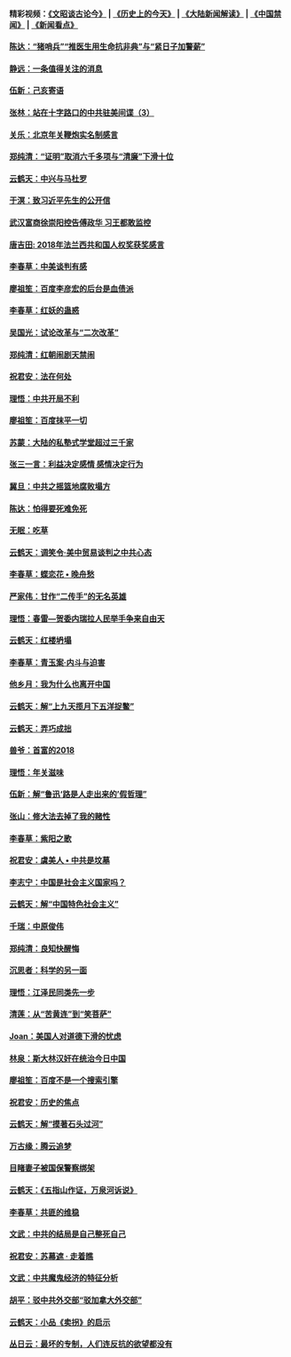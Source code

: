 #### 精彩视频：[《文昭谈古论今》](http://45.32.25.56/wenzhao) | [《历史上的今天》](http://45.32.25.56/today-in-history) | [《大陆新闻解读》](http://45.32.25.56/ntdtv-comedy) | [《中国禁闻》](http://45.32.25.56/ntdtv-news) | [《新闻看点》](http://45.32.25.56/news-insight) 

 #### [陈达：“猪哨兵”“推医生用生命抗非典”与“紧日子加警薪”](../pages/nsc993/n11027746.md?t=02070631) 

#### [静远：一条值得关注的消息](../pages/nsc993/n11024470.md?t=02070631) 

#### [伍新：己亥寄语](../pages/nsc993/n11024543.md?t=02070631) 

#### [张林：站在十字路口的中共驻美间谍（3）](../pages/nsc993/n11023043.md?t=02070631) 

#### [关乐：北京年关鞭炮实名制感言](../pages/nsc993/n11022630.md?t=02070631) 

#### [郑纯清：“证明”取消六千多项与“清廉”下滑十位](../pages/nsc993/n11022638.md?t=02070631) 

#### [云鹤天：中兴与马杜罗](../pages/nsc993/n11022620.md?t=02070631) 

#### [于溟：致习近平先生的公开信](../pages/nsc993/n11022593.md?t=02070631) 

#### [武汉富商徐崇阳控告傅政华 习王都敢监控](../pages/nsc993/n11022212.md?t=02070631) 

#### [唐吉田: 2018年法兰西共和国人权奖获奖感言](../pages/nsc993/n11021537.md?t=02070631) 

#### [李春草：中美谈判有感](../pages/nsc993/n11019776.md?t=02070631) 

#### [廖祖笙：百度李彦宏的后台是血债派](../pages/nsc993/n11019767.md?t=02070631) 

#### [李春草：红妖的蛊惑](../pages/nsc993/n11017095.md?t=02070631) 

#### [吴国光：试论改革与“二次改革”](../pages/nsc993/n11017055.md?t=02070631) 

#### [郑纯清：红朝闹剧天禁闹](../pages/nsc993/n11017030.md?t=02070631) 

#### [祝君安：法在何处](../pages/nsc993/n11017021.md?t=02070631) 

#### [理悟：中共开局不利](../pages/nsc993/n11016938.md?t=02070631) 

#### [廖祖笙：百度抹平一切](../pages/nsc993/n11014925.md?t=02070631) 

#### [苏蒙：大陆的私塾式学堂超过三千家](../pages/nsc993/n11014334.md?t=02070631) 

#### [张三一言：利益决定感情 感情决定行为](../pages/nsc993/n11012463.md?t=02070631) 

#### [冀旦：中共之摇篮地腐败塌方](../pages/nsc993/n11009533.md?t=02070631) 

#### [陈达：怕得要死难免死](../pages/nsc993/n11009520.md?t=02070631) 

#### [无眠：吃草](../pages/nsc993/n11007940.md?t=02070631) 

#### [云鹤天：调笑令‧美中贸易谈判之中共心态](../pages/nsc993/n11007670.md?t=02070631) 

#### [李春草：蝶恋花  •  晚舟愁](../pages/nsc993/n11006605.md?t=02070631) 

#### [严家伟：甘作“二传手”的无名英雄](../pages/nsc993/n11005340.md?t=02070631) 

#### [理悟：春雷—贺委内瑞拉人民举手争来自由天](../pages/nsc993/n11005334.md?t=02070631) 

#### [云鹤天：红楼坍塌](../pages/nsc993/n11005318.md?t=02070631) 

#### [李春草：青玉案·内斗与迫害](../pages/nsc993/n11005306.md?t=02070631) 

#### [他乡月：我为什么也离开中国](../pages/nsc993/n11003553.md?t=02070631) 

#### [云鹤天：解“上九天揽月下五洋捉鳖”](../pages/nsc993/n11000750.md?t=02070631) 

#### [云鹤天：弄巧成拙](../pages/nsc993/n11000722.md?t=02070631) 

#### [兽爷：首富的2018](../pages/nsc993/n11000693.md?t=02070631) 

#### [理悟：年关滋味](../pages/nsc993/n10998847.md?t=02070631) 

#### [伍新：解“鲁迅‘路是人走出来的’假哲理”](../pages/nsc993/n10998777.md?t=02070631) 

#### [张山：修大法去掉了我的赌性](../pages/nsc993/n10997702.md?t=02070631) 

#### [李春草：紫阳之歌](../pages/nsc993/n10997679.md?t=02070631) 

#### [祝君安：虞美人 • 中共是坟墓](../pages/nsc993/n10996090.md?t=02070631) 

#### [李志宁：中国是社会主义国家吗？](../pages/nsc993/n10996097.md?t=02070631) 

#### [云鹤天：解“中国特色社会主义”](../pages/nsc993/n10996043.md?t=02070631) 

#### [千瑞：中原俊伟](../pages/nsc993/n10995401.md?t=02070631) 

#### [郑纯清：良知快醒悔](../pages/nsc993/n10995385.md?t=02070631) 

#### [沉思者：科学的另一面](../pages/nsc993/n10996074.md?t=02070631) 

#### [理悟：江泽民同类先一步](../pages/nsc993/n10995378.md?t=02070631) 

#### [清莲：从“苦黄连”到“笑菩萨”](../pages/nsc993/n10995466.md?t=02070631) 

#### [Joan：美国人对道德下滑的忧虑](../pages/nsc993/n10995424.md?t=02070631) 

#### [林泉：斯大林汉奸在统治今日中国](../pages/nsc993/n10995210.md?t=02070631) 

#### [廖祖笙：百度不是一个搜索引擎](../pages/nsc993/n10994961.md?t=02070631) 

#### [祝君安：历史的焦点](../pages/nsc993/n10994925.md?t=02070631) 

#### [云鹤天：解“摸著石头过河”](../pages/nsc993/n10993325.md?t=02070631) 

#### [万古缘：腾云追梦](../pages/nsc993/n10993120.md?t=02070631) 

#### [目睹妻子被国保警察绑架](../pages/nsc993/n10991525.md?t=02070631) 

#### [云鹤天：《五指山作证，万泉河诉说》](../pages/nsc993/n10991603.md?t=02070631) 

#### [李春草：共匪的维稳](../pages/nsc993/n10991348.md?t=02070631) 

#### [文武：中共的结局是自己整死自己](../pages/nsc993/n10989899.md?t=02070631) 

#### [祝君安：苏幕遮 · 走着瞧](../pages/nsc993/n10988901.md?t=02070631) 

#### [文武：中共魔鬼经济的特征分析](../pages/nsc993/n10987387.md?t=02070631) 

#### [胡平：驳中共外交部“驳加拿大外交部”](../pages/nsc993/n10987378.md?t=02070631) 

#### [云鹤天：小品《卖拐》的启示](../pages/nsc993/n10984392.md?t=02070631) 

#### [丛日云：最坏的专制，人们连反抗的欲望都没有](../pages/nsc993/n10984377.md?t=02070631) 

